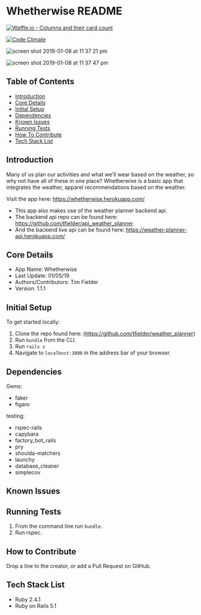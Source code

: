 # Whetherwise README
[![Waffle.io - Columns and their card count](https://badge.waffle.io/tfielder/api_weather_planner.svg?columns=all)](https://waffle.io/tfielder/api_weather_planner)

[![Code Climate](https://codeclimate.com/github/codeclimate/codeclimate/badges/gpa.svg)](https://codeclimate.com/github/tfielder/api_weather_planner)

![screen shot 2019-01-08 at 11 37 21 pm](https://user-images.githubusercontent.com/38568909/50881553-37e51a80-139f-11e9-99cc-6c53b4a0ac5a.png)

![screen shot 2019-01-08 at 11 37 47 pm](https://user-images.githubusercontent.com/38568909/50881517-14ba6b00-139f-11e9-9491-37a45a4b4887.png)


## Table of Contents

* [Introduction](#introduction)
* [Core Details](#core-details)
* [Initial Setup](#initial-setup)
* [Dependencies](#dependencies)
* [Known Issues](#known-issues)
* [Running Tests](#running-tests)
* [How To Contribute](#how-to-contribute)
* [Tech Stack List](#tech-stack-list)

## <a name="introduction"></a>Introduction
  Many of us plan our activities and what we'll wear based on the weather, so why not have all of these in one place? Whetherwise is a basic app that integrates the weather, apparel recommendations based on the weather.

  Visit the app here: https://whetherwise.herokuapp.com/

* This app also makes use of the weather planner backend api.
* The backend api repo can be found here: https://github.com/tfielder/api_weather_planner
* And the backend live api can be found here: https://weather-planner-api.herokuapp.com/

## <a name="core-details"></a>Core Details
* App Name: Whetherwise
* Last Update: 01/05/19
* Authors/Contributors: Tim Fielder
* Version: 1.1.1

## <a name="initial-setup"></a>Initial Setup
  To get started locally:
  1. Clone the repo found here: (https://github.com/tfielder/weather_planner)
  2. Run `bundle` from the CLI.
  3. Run `rails s`
  4. Navigate to `localhost:3000` in the address bar of your browser.

## <a name="dependencies"></a>Dependencies
Gems:
* faker
* figaro

testing:
* rspec-rails
* capybara
* factory_bot_rails
* pry
* shoulda-matchers
* launchy
* database_cleaner
* simplecov

## <a name="known-issues"></a>Known Issues

## <a name="running-tests"></a>Running Tests
1. From the command line run `bundle`.
2. Run rspec.

## <a name="how-to-contribute"></a>How to Contribute
  Drop a line to the creator, or add a Pull Request on GitHub.

## <a name="tech-stack-list"></a>Tech Stack List
* Ruby 2.4.1
* Ruby on Rails 5.1
